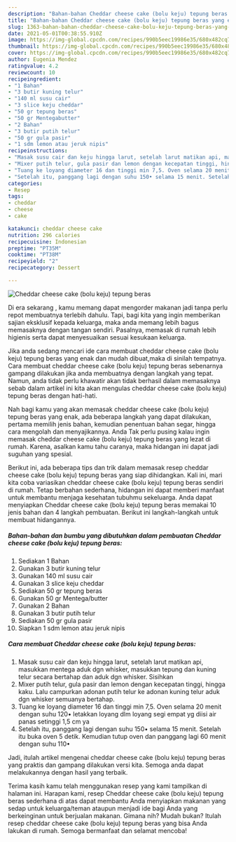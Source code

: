 ```yaml
---
description: "Bahan-bahan Cheddar cheese cake (bolu keju) tepung beras yang enak Untuk Jualan"
title: "Bahan-bahan Cheddar cheese cake (bolu keju) tepung beras yang enak Untuk Jualan"
slug: 1363-bahan-bahan-cheddar-cheese-cake-bolu-keju-tepung-beras-yang-enak-untuk-jualan
date: 2021-05-01T00:38:55.910Z
image: https://img-global.cpcdn.com/recipes/990b5eec19986e35/680x482cq70/cheddar-cheese-cake-bolu-keju-tepung-beras-foto-resep-utama.jpg
thumbnail: https://img-global.cpcdn.com/recipes/990b5eec19986e35/680x482cq70/cheddar-cheese-cake-bolu-keju-tepung-beras-foto-resep-utama.jpg
cover: https://img-global.cpcdn.com/recipes/990b5eec19986e35/680x482cq70/cheddar-cheese-cake-bolu-keju-tepung-beras-foto-resep-utama.jpg
author: Eugenia Mendez
ratingvalue: 4.2
reviewcount: 10
recipeingredient:
- "1 Bahan"
- "3 butir kuning telur"
- "140 ml susu cair"
- "3 slice keju cheddar"
- "50 gr tepung beras"
- "50 gr Mentegabutter"
- "2 Bahan"
- "3 butir putih telur"
- "50 gr gula pasir"
- "1 sdm lemon atau jeruk nipis"
recipeinstructions:
- "Masak susu cair dan keju hingga larut, setelah larut matikan api, masukkan mentega aduk dgn whisker, masukkan tepung dan kuning telur secara bertahap dan aduk dgn whisker. Sisihkan"
- "Mixer putih telur, gula pasir dan lemon dengan kecepatan tinggi, hingga kaku. Lalu campurkan adonan putih telur ke adonan kuning telur aduk dgn whisker semuanya bertahap."
- "Tuang ke loyang diameter 16 dan tinggi min 7,5. Oven selama 20 menit dengan suhu 120• letakkan loyang dlm loyang segi empat yg diisi air panas setinggi 1,5 cm ya"
- "Setelah itu, panggang lagi dengan suhu 150• selama 15 menit. Setelah itu buka oven 5 detik. Kemudian tutup oven dan panggang lagi 60 menit dengan suhu 110•"
categories:
- Resep
tags:
- cheddar
- cheese
- cake

katakunci: cheddar cheese cake 
nutrition: 296 calories
recipecuisine: Indonesian
preptime: "PT35M"
cooktime: "PT38M"
recipeyield: "2"
recipecategory: Dessert

---
```



![Cheddar cheese cake (bolu keju) tepung beras](https://img-global.cpcdn.com/recipes/990b5eec19986e35/680x482cq70/cheddar-cheese-cake-bolu-keju-tepung-beras-foto-resep-utama.jpg)

Di era  sekarang , kamu memang dapat mengorder makanan jadi tanpa perlu repot membuatnya terlebih dahulu. Tapi, bagi kita yang ingin memberikan sajian eksklusif kepada keluarga, maka anda memang lebih bagus memasaknya dengan tangan sendiri. Pasalnya, memasak di rumah lebih higienis serta dapat menyesuaikan sesuai kesukaan keluarga.

Jika anda sedang mencari ide cara membuat cheddar cheese cake (bolu keju) tepung beras yang enak dan mudah dibuat,maka di sinilah tempatnya. Cara membuat cheddar cheese cake (bolu keju) tepung beras  sebenarnya gampang dilakukan jika anda membuatnya dengan langkah yang tepat. Namun, anda tidak perlu khawatir akan tidak berhasil dalam memasaknya 
sebab dalam artikel ini kita akan mengulas cheddar cheese cake (bolu keju) tepung beras dengan hati-hati.  



Nah bagi kamu yang akan memasak cheddar cheese cake (bolu keju) tepung beras yang enak, ada beberapa langkah yang dapat dilakukan, pertama memilih jenis bahan, kemudian penentuan bahan segar, hingga cara mengolah dan menyajikannya. Anda Tak perlu pusing kalau ingin memasak cheddar cheese cake (bolu keju) tepung beras yang lezat di rumah. Karena, asalkan kamu  tahu caranya, maka hidangan ini dapat jadi suguhan yang spesial.

Berikut ini, ada beberapa tips dan trik dalam memasak resep cheddar cheese cake (bolu keju) tepung beras yang siap dihidangkan. Kali ini, mari kita coba variasikan cheddar cheese cake (bolu keju) tepung beras sendiri di rumah. Tetap berbahan sederhana, hidangan ini dapat memberi manfaat untuk membantu menjaga kesehatan tubuhmu sekeluarga. Anda dapat menyiapkan Cheddar cheese cake (bolu keju) tepung beras memakai 10 jenis bahan dan 4 langkah pembuatan. Berikut ini langkah-langkah untuk membuat hidangannya.

<!--inarticleads1-->

##### Bahan-bahan dan bumbu yang dibutuhkan dalam pembuatan Cheddar cheese cake (bolu keju) tepung beras:

1. Sediakan 1 Bahan
1. Gunakan 3 butir kuning telur
1. Gunakan 140 ml susu cair
1. Gunakan 3 slice keju cheddar
1. Sediakan 50 gr tepung beras
1. Gunakan 50 gr Mentega/butter
1. Gunakan 2 Bahan
1. Gunakan 3 butir putih telur
1. Sediakan 50 gr gula pasir
1. Siapkan 1 sdm lemon atau jeruk nipis




<!--inarticleads2-->

##### Cara membuat Cheddar cheese cake (bolu keju) tepung beras:

1. Masak susu cair dan keju hingga larut, setelah larut matikan api, masukkan mentega aduk dgn whisker, masukkan tepung dan kuning telur secara bertahap dan aduk dgn whisker. Sisihkan
1. Mixer putih telur, gula pasir dan lemon dengan kecepatan tinggi, hingga kaku. Lalu campurkan adonan putih telur ke adonan kuning telur aduk dgn whisker semuanya bertahap.
1. Tuang ke loyang diameter 16 dan tinggi min 7,5. Oven selama 20 menit dengan suhu 120• letakkan loyang dlm loyang segi empat yg diisi air panas setinggi 1,5 cm ya
1. Setelah itu, panggang lagi dengan suhu 150• selama 15 menit. Setelah itu buka oven 5 detik. Kemudian tutup oven dan panggang lagi 60 menit dengan suhu 110•




Jadi, itulah artikel mengenai  cheddar cheese cake (bolu keju) tepung beras  yang praktis dan gampang dilakukan versi kita. Semoga anda dapat melakukannya dengan hasil yang terbaik. 

Terima kasih kamu telah menggunakan resep yang kami tampilkan di halaman ini. Harapan kami, resep  Cheddar cheese cake (bolu keju) tepung beras sederhana di atas dapat membantu Anda menyiapkan makanan yang sedap untuk keluarga/teman ataupun menjadi ide bagi Anda yang berkeinginan untuk berjualan makanan. Gimana nih? Mudah bukan? Itulah resep cheddar cheese cake (bolu keju) tepung beras yang bisa Anda lakukan di rumah. Semoga bermanfaat dan selamat mencoba!


